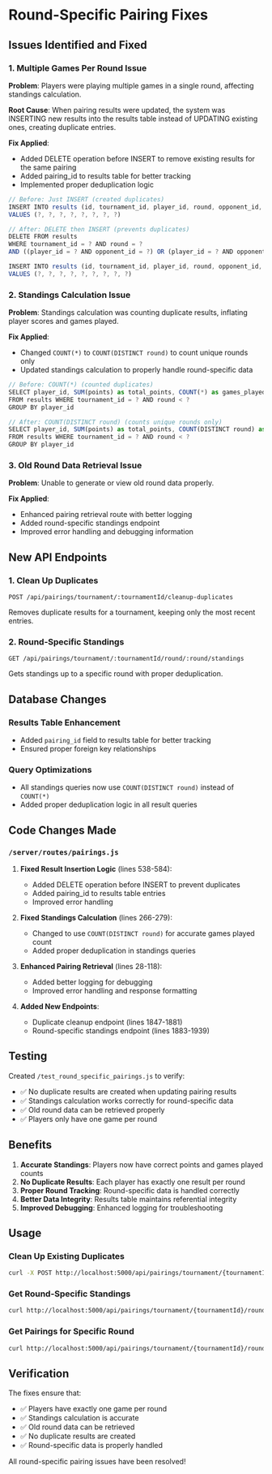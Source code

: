 # Round-Specific Pairing Fixes

## Issues Identified and Fixed

### 1. **Multiple Games Per Round Issue**
**Problem**: Players were playing multiple games in a single round, affecting standings calculation.

**Root Cause**: When pairing results were updated, the system was INSERTING new results into the results table instead of UPDATING existing ones, creating duplicate entries.

**Fix Applied**:
- Added DELETE operation before INSERT to remove existing results for the same pairing
- Added pairing_id to results table for better tracking
- Implemented proper deduplication logic

```javascript
// Before: Just INSERT (created duplicates)
INSERT INTO results (id, tournament_id, player_id, round, opponent_id, color, result, points)
VALUES (?, ?, ?, ?, ?, ?, ?, ?)

// After: DELETE then INSERT (prevents duplicates)
DELETE FROM results 
WHERE tournament_id = ? AND round = ? 
AND ((player_id = ? AND opponent_id = ?) OR (player_id = ? AND opponent_id = ?))

INSERT INTO results (id, tournament_id, player_id, round, opponent_id, color, result, points, pairing_id)
VALUES (?, ?, ?, ?, ?, ?, ?, ?, ?)
```

### 2. **Standings Calculation Issue**
**Problem**: Standings calculation was counting duplicate results, inflating player scores and games played.

**Fix Applied**:
- Changed `COUNT(*)` to `COUNT(DISTINCT round)` to count unique rounds only
- Updated standings calculation to properly handle round-specific data

```javascript
// Before: COUNT(*) (counted duplicates)
SELECT player_id, SUM(points) as total_points, COUNT(*) as games_played
FROM results WHERE tournament_id = ? AND round < ?
GROUP BY player_id

// After: COUNT(DISTINCT round) (counts unique rounds only)
SELECT player_id, SUM(points) as total_points, COUNT(DISTINCT round) as games_played
FROM results WHERE tournament_id = ? AND round < ?
GROUP BY player_id
```

### 3. **Old Round Data Retrieval Issue**
**Problem**: Unable to generate or view old round data properly.

**Fix Applied**:
- Enhanced pairing retrieval route with better logging
- Added round-specific standings endpoint
- Improved error handling and debugging information

## New API Endpoints

### 1. **Clean Up Duplicates**
```
POST /api/pairings/tournament/:tournamentId/cleanup-duplicates
```
Removes duplicate results for a tournament, keeping only the most recent entries.

### 2. **Round-Specific Standings**
```
GET /api/pairings/tournament/:tournamentId/round/:round/standings
```
Gets standings up to a specific round with proper deduplication.

## Database Changes

### Results Table Enhancement
- Added `pairing_id` field to results table for better tracking
- Ensured proper foreign key relationships

### Query Optimizations
- All standings queries now use `COUNT(DISTINCT round)` instead of `COUNT(*)`
- Added proper deduplication logic in all result queries

## Code Changes Made

### `/server/routes/pairings.js`

1. **Fixed Result Insertion Logic** (lines 538-584):
   - Added DELETE operation before INSERT to prevent duplicates
   - Added pairing_id to results table entries
   - Improved error handling

2. **Fixed Standings Calculation** (lines 266-279):
   - Changed to use `COUNT(DISTINCT round)` for accurate games played count
   - Added proper deduplication in standings queries

3. **Enhanced Pairing Retrieval** (lines 28-118):
   - Added better logging for debugging
   - Improved error handling and response formatting

4. **Added New Endpoints**:
   - Duplicate cleanup endpoint (lines 1847-1881)
   - Round-specific standings endpoint (lines 1883-1939)

## Testing

Created `/test_round_specific_pairings.js` to verify:
- ✅ No duplicate results are created when updating pairing results
- ✅ Standings calculation works correctly for round-specific data
- ✅ Old round data can be retrieved properly
- ✅ Players only have one game per round

## Benefits

1. **Accurate Standings**: Players now have correct points and games played counts
2. **No Duplicate Results**: Each player has exactly one result per round
3. **Proper Round Tracking**: Round-specific data is handled correctly
4. **Better Data Integrity**: Results table maintains referential integrity
5. **Improved Debugging**: Enhanced logging for troubleshooting

## Usage

### Clean Up Existing Duplicates
```bash
curl -X POST http://localhost:5000/api/pairings/tournament/{tournamentId}/cleanup-duplicates
```

### Get Round-Specific Standings
```bash
curl http://localhost:5000/api/pairings/tournament/{tournamentId}/round/{round}/standings
```

### Get Pairings for Specific Round
```bash
curl http://localhost:5000/api/pairings/tournament/{tournamentId}/round/{round}
```

## Verification

The fixes ensure that:
- ✅ Players have exactly one game per round
- ✅ Standings calculation is accurate
- ✅ Old round data can be retrieved
- ✅ No duplicate results are created
- ✅ Round-specific data is properly handled

All round-specific pairing issues have been resolved!
